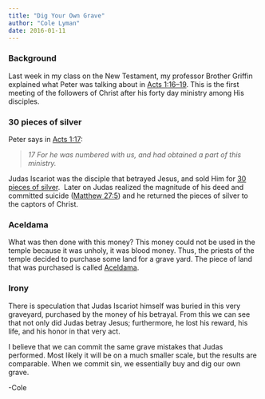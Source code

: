 ```yaml
---
title: "Dig Your Own Grave"
author: "Cole Lyman"
date: 2016-01-11
---
```


### Background ###

Last week in my class on the New Testament, my professor Brother Griffin explained what Peter was talking about in [Acts 1:16–19](https://www.lds.org/scriptures/nt/acts/1.16-19?lang=eng#15). This is the first meeting of the followers of Christ after his forty day ministry among His disciples.


### 30 pieces of silver ###

Peter says in [Acts 1:17](https://www.lds.org/scriptures/nt/acts/1.17?lang=eng#16):


> _17 For he was numbered with us, and had obtained a part of this ministry._

Judas Iscariot was the disciple that betrayed Jesus, and sold Him for [30 pieces of silver](https://www.lds.org/scriptures/nt/matt/26.14-16?lang=eng#13).
 Later on Judas realized the magnitude of his deed and committed suicide ([Matthew 27:5](https://www.lds.org/scriptures/nt/matt/27.5?lang=eng#4)) and he returned the pieces of silver to the captors of Christ.


### Aceldama ###

What was then done with this money? This money could not be used in the temple because it was unholy, it was blood money. Thus, the priests of the temple decided to purchase some land for a grave yard. The piece of land that was purchased is called [Aceldama](https://www.blueletterbible.org/lang/Lexicon/Lexicon.cfm?strongs=G184&t=KJV).


### Irony ###

There is speculation that Judas Iscariot himself was buried in this very graveyard, purchased by the money of his betrayal. From this we can see that not only did Judas betray Jesus; furthermore, he lost his reward, his life, and his honor in that very act.

I believe that we can commit the same grave mistakes that Judas performed. Most likely it will be on a much smaller scale, but the results are comparable. When we commit sin, we essentially buy and dig our own grave.

-Cole
